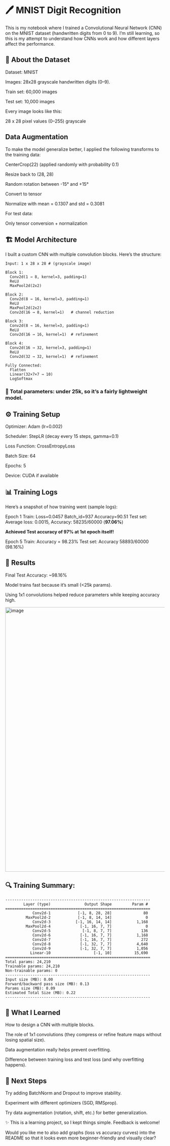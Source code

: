 # 🖊️ MNIST Digit Recognition

This is my notebook where I trained a Convolutional Neural Network (CNN) on the MNIST dataset (handwritten digits from 0 to 9).
I’m still learning, so this is my attempt to understand how CNNs work and how different layers affect the performance.

## 📌 About the Dataset

Dataset: MNIST

Images: 28x28 grayscale handwritten digits (0–9).

Train set: 60,000 images

Test set: 10,000 images

Every image looks like this:

28 x 28
pixel values (0–255)
grayscale

## Data Augmentation

To make the model generalize better, I applied the following transforms to the training data:

CenterCrop(22) (applied randomly with probability 0.1)

Resize back to (28, 28)

Random rotation between -15° and +15°

Convert to tensor

Normalize with mean = 0.1307 and std = 0.3081

For test data:

Only tensor conversion + normalization

## 🏗️ Model Architecture

I built a custom CNN with multiple convolution blocks. Here’s the structure:
```
Input: 1 x 28 x 28 # (grayscale image)

Block 1:
  Conv2d(1 → 8, kernel=3, padding=1)
  ReLU
  MaxPool2d(2x2)

Block 2:
  Conv2d(8 → 16, kernel=3, padding=1)
  ReLU
  MaxPool2d(2x2)
  Conv2d(16 → 8, kernel=1)   # channel reduction

Block 3:
  Conv2d(8 → 16, kernel=3, padding=1)
  ReLU
  Conv2d(16 → 16, kernel=1)  # refinement

Block 4:
  Conv2d(16 → 32, kernel=3, padding=1)
  ReLU
  Conv2d(32 → 32, kernel=1)  # refinement

Fully Connected:
  Flatten
  Linear(32×7×7 → 10)
  LogSoftmax
```



### 🧮 Total parameters: under 25k, so it’s a fairly lightweight model.

## ⚙️ Training Setup

Optimizer: Adam (lr=0.002)

Scheduler: StepLR (decay every 15 steps, gamma=0.1)

Loss Function: CrossEntropyLoss

Batch Size: 64

Epochs: 5

Device: CUDA if available

## 📊 Training Logs

Here’s a snapshot of how training went (sample logs):

Epoch 1
Train: Loss=0.0457 Batch_id=937 Accuracy=90.51
Test set: Average loss: 0.0015, Accuracy: 58235/60000 (**97.06%**)

**Achieved Test accuracy of 97% at 1st epoch itself!**

Epoch 5
Train: Accuracy = 98.23%
Test set: Accuracy 58893/60000 (98.16%)



## 🚀 Results

Final Test Accuracy: ~98.16%

Model trains fast because it’s small (<25k params).

Using 1x1 convolutions helped reduce parameters while keeping accuracy high.

<img width="1222" height="836" alt="image" src="https://github.com/user-attachments/assets/bb79c7d0-a64a-460e-a9d7-1f12dc1a4443" />

## 🔍 Training Summary:
```
----------------------------------------------------------------
        Layer (type)               Output Shape         Param #
================================================================
            Conv2d-1            [-1, 8, 28, 28]              80
         MaxPool2d-2            [-1, 8, 14, 14]               0
            Conv2d-3           [-1, 16, 14, 14]           1,168
         MaxPool2d-4             [-1, 16, 7, 7]               0
            Conv2d-5              [-1, 8, 7, 7]             136
            Conv2d-6             [-1, 16, 7, 7]           1,168
            Conv2d-7             [-1, 16, 7, 7]             272
            Conv2d-8             [-1, 32, 7, 7]           4,640
            Conv2d-9             [-1, 32, 7, 7]           1,056
           Linear-10                   [-1, 10]          15,690
================================================================
Total params: 24,210
Trainable params: 24,210
Non-trainable params: 0
----------------------------------------------------------------
Input size (MB): 0.00
Forward/backward pass size (MB): 0.13
Params size (MB): 0.09
Estimated Total Size (MB): 0.22
----------------------------------------------------------------
```

## 🌱 What I Learned

How to design a CNN with multiple blocks.

The role of 1x1 convolutions (they compress or refine feature maps without losing spatial size).

Data augmentation really helps prevent overfitting.

Difference between training loss and test loss (and why overfitting happens).

## 🧩 Next Steps

Try adding BatchNorm and Dropout to improve stability.

Experiment with different optimizers (SGD, RMSprop).

Try data augmentation (rotation, shift, etc.) for better generalization.

✨ This is a learning project, so I kept things simple. Feedback is welcome!

Would you like me to also add graphs (loss vs accuracy curves) into the README so that it looks even more beginner-friendly and visually clear?
